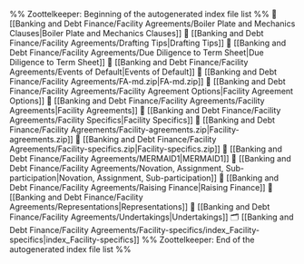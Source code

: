 %% Zoottelkeeper: Beginning of the autogenerated index file list  %%
📄 [[Banking and Debt Finance/Facility Agreements/Boiler Plate and Mechanics Clauses|Boiler Plate and Mechanics Clauses]]
📄 [[Banking and Debt Finance/Facility Agreements/Drafting Tips|Drafting Tips]]
📄 [[Banking and Debt Finance/Facility Agreements/Due Diligence to Term Sheet|Due Diligence to Term Sheet]]
📄 [[Banking and Debt Finance/Facility Agreements/Events of Default|Events of Default]]
📄 [[Banking and Debt Finance/Facility Agreements/FA-md.zip|FA-md.zip]]
📄 [[Banking and Debt Finance/Facility Agreements/Facility Agreement Options|Facility Agreement Options]]
📄 [[Banking and Debt Finance/Facility Agreements/Facility Agreements|Facility Agreements]]
📄 [[Banking and Debt Finance/Facility Agreements/Facility Specifics|Facility Specifics]]
📄 [[Banking and Debt Finance/Facility Agreements/Facility-agreements.zip|Facility-agreements.zip]]
📄 [[Banking and Debt Finance/Facility Agreements/Facility-specifics.zip|Facility-specifics.zip]]
📄 [[Banking and Debt Finance/Facility Agreements/MERMAID1|MERMAID1]]
📄 [[Banking and Debt Finance/Facility Agreements/Novation, Assignment, Sub-participation|Novation, Assignment, Sub-participation]]
📄 [[Banking and Debt Finance/Facility Agreements/Raising Finance|Raising Finance]]
📄 [[Banking and Debt Finance/Facility Agreements/Representations|Representations]]
📄 [[Banking and Debt Finance/Facility Agreements/Undertakings|Undertakings]]
🗂️ [[Banking and Debt Finance/Facility Agreements/Facility-specifics/index_Facility-specifics|index_Facility-specifics]]
%% Zoottelkeeper: End of the autogenerated index file list  %%
